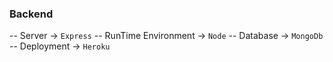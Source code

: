 ### Backend
-- Server -> `Express`
-- RunTime Environment -> `Node`
-- Database -> `MongoDb`
-- Deployment -> `Heroku`